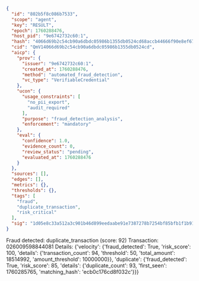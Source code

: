 ```json
{
  "id": "802b5f8c086b7533",
  "scope": "agent",
  "key": "RESULT",
  "epoch": 1760288476,
  "host_pid": "9e6742732c60:1",
  "hash": "4066d69b2c54cb90a6dbdc05986b1355db0524cd68accb44666f90e8ef67fad0",
  "cid": "QmV14066d69b2c54cb90a6dbdc05986b1355db0524cd",
  "aicp": {
    "prov": {
      "issuer": "9e6742732c60:1",
      "created_at": 1760288476,
      "method": "automated_fraud_detection",
      "vc_type": "VerifiableCredential"
    },
    "ucon": {
      "usage_constraints": [
        "no_pii_export",
        "audit_required"
      ],
      "purpose": "fraud_detection_analysis",
      "enforcement": "mandatory"
    },
    "eval": {
      "confidence": 1.0,
      "evidence_count": 0,
      "review_status": "pending",
      "evaluated_at": 1760288476
    }
  },
  "sources": [],
  "edges": [],
  "metrics": {},
  "thresholds": {},
  "tags": [
    "fraud",
    "duplicate_transaction",
    "risk_critical"
  ],
  "sig": "1d05e8c33a512a3c901b46d899eedaabe91e7387278b7254bf85bfb1f1b91676"
}
```

Fraud detected: duplicate_transaction (score: 92)
Transaction: 026009598844081
Details: {'velocity': {'fraud_detected': True, 'risk_score': 100, 'details': {'transaction_count': 94, 'threshold': 50, 'total_amount': 18514992, 'amount_threshold': 10000000}}, 'duplicate': {'fraud_detected': True, 'risk_score': 85, 'details': {'duplicate_count': 93, 'first_seen': 1760285765, 'matching_hash': 'ecb0c176cd8f032c'}}}